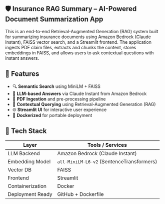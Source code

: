 ## 🛡️ Insurance RAG Summary – AI-Powered Document Summarization App

This is an end-to-end Retrieval-Augmented Generation (RAG) system built for summarizing insurance documents using Amazon Bedrock (Claude Instant), FAISS vector search, and a Streamlit frontend. The application ingests PDF claim files, extracts and chunks the content, stores embeddings in FAISS, and allows users to ask contextual questions with instant answers.

## 🚀 Features

- 🔍 **Semantic Search** using MiniLM + FAISS
- 🤖 **LLM-based Answers** via Claude Instant from Amazon Bedrock
- 📄 **PDF Ingestion** and pre-processing pipeline
- 🧠 **Contextual Querying** using Retrieval-Augmented Generation (RAG)
- 🌐 **Streamlit UI** for interactive user experience
- 🐳 **Dockerized** for portable deployment

## 🧱 Tech Stack

| Layer            | Tools / Services                                      |
|------------------|--------------------------------------------------------|
| LLM Backend      | Amazon Bedrock (Claude Instant)                        |
| Embedding Model  | `all-MiniLM-L6-v2` (SentenceTransformers)              |
| Vector DB        | FAISS                                                  |
| Frontend         | Streamlit                                              |
| Containerization | Docker                                                 |
| Deployment Ready | GitHub + Dockerfile                                    |


 
